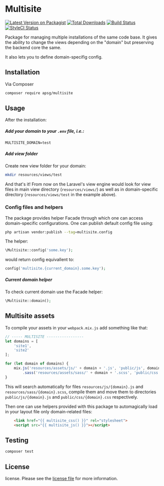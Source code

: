 # Multisite

[![Latest Version on Packagist][ico-version]][link-packagist]
[![Total Downloads][ico-downloads]][link-downloads]
[![Build Status][ico-travis]][link-travis]
[![StyleCI Status][ico-styleci]][link-styleci]

Package for managing multiple installations of the same code base. It gives the ability to change the views depending 
on the "domain" but preserving the backend core the same. 

It also lets you to define domain-specifig config.

## Installation

Via Composer

``` bash
composer require apsg/multisite
```

## Usage

After the installation:
##### Add your domain to your `.env` file, i.e.:

```
MULTISITE_DOMAIN=test
```

##### Add view folder

Create new view folder for your domain:

``` bash
mkdir resources/views/test
```

And that's it! From now on the Laravel's view engine would look for view files in main view directory (`resources/views/`) as well as in domain-specific directory (`resources/views/test` in the example above).

### Config files and helpers

The package provides helper Facade through which one can access domain-specific configurations.
One can publish default config file using:
```bash
php artisan vendor:publish --tag=multisite.config
``` 

The helper:
```php
\Multisite::config('some.key');
```
would return config equivallent to:
```php
config('multisite.{current_domain}.some.key');
```

##### Current domain helper

To check current domain use the Facade helper:
```php
\Multisite::domain();
```

## Multisite assets

To compile your assets in your `webpack.mix.js` add something like that:

```js
// ----- MULTISITE -----------------
let domains = [
    'site1',
    'site2'
];

for (let domain of domains) {
    mix.js('resources/assets/js/' + domain + '.js', 'public/js', domain + '.js')
        .sass('resources/assets/sass/' + domain + '.scss', 'public/css', domain + '.css');
}
```

This will search automatically for files `resources/js/{domain}.js` and `resources/sass/{domain}.scss`, compile them and move them to directories `public/js/{domain}.js` and `public/css/{domain}.css` respectively.

Then one can use helpers provided with this package to automagically load in your layout file only domain-related files:

```html
    <link href="{{ multisite_css() }}" rel="stylesheet">
    <script src="{{ multisite_js() }}"></script>
```

## Testing

``` bash
composer test
```

## License

license. Please see the [license file](license.md) for more information.

[ico-version]: https://img.shields.io/packagist/v/apsg/multisite.svg?style=flat-square
[ico-downloads]: https://img.shields.io/packagist/dt/apsg/multisite.svg?style=flat-square
[ico-travis]: https://img.shields.io/travis/apsg/multisite/master.svg?style=flat-square
[ico-styleci]: https://github.styleci.io/repos/228019147/shield 

[link-packagist]: https://packagist.org/packages/apsg/multisite
[link-downloads]: https://packagist.org/packages/apsg/multisite
[link-travis]: https://travis-ci.org/apsg/multisite
[link-styleci]: https://styleci.io/repos/228019147
[link-author]: https://github.com/apsg
